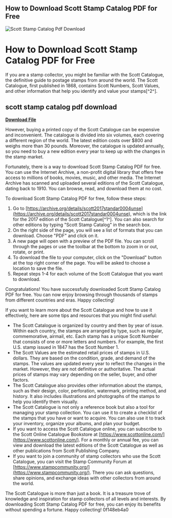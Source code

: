 ## How to Download Scott Stamp Catalog PDF for Free

 
![Scott Stamp Catalog Pdf Download](https://encrypted-tbn2.gstatic.com/images?q=tbn:ANd9GcT6sUe3tzlJto5pXWkip5eNeLAwDGo_9_cAPp7haQILHfs10MNxskykmQY)

 
# How to Download Scott Stamp Catalog PDF for Free
 
If you are a stamp collector, you might be familiar with the Scott Catalogue, the definitive guide to postage stamps from around the world. The Scott Catalogue, first published in 1868, contains Scott Numbers, Scott Values, and other information that help you identify and value your stamps[^2^].
 
## scott stamp catalog pdf download


[**Download File**](https://persifalque.blogspot.com/?d=2tLnNY)

 
However, buying a printed copy of the Scott Catalogue can be expensive and inconvenient. The catalogue is divided into six volumes, each covering a different region of the world. The latest edition costs over $800 and weighs more than 30 pounds. Moreover, the catalogue is updated annually, so you need to buy a new edition every year to keep up with the changes in the stamp market.
 
Fortunately, there is a way to download Scott Stamp Catalog PDF for free. You can use the Internet Archive, a non-profit digital library that offers free access to millions of books, movies, music, and other media. The Internet Archive has scanned and uploaded several editions of the Scott Catalogue, dating back to 1910. You can browse, read, and download them at no cost.
 
To download Scott Stamp Catalog PDF for free, follow these steps:
 
1. Go to [https://archive.org/details/scott2017standar0004unse](https://archive.org/details/scott2017standar0004unse), which is the link for the 2017 edition of the Scott Catalogue[^1^]. You can also search for other editions by typing "Scott Stamp Catalog" in the search box.
2. On the right side of the page, you will see a list of formats that you can download. Choose "PDF" and click on it.
3. A new page will open with a preview of the PDF file. You can scroll through the pages or use the toolbar at the bottom to zoom in or out, rotate, or print.
4. To download the file to your computer, click on the "Download" button at the top right corner of the page. You will be asked to choose a location to save the file.
5. Repeat steps 1-4 for each volume of the Scott Catalogue that you want to download.

Congratulations! You have successfully downloaded Scott Stamp Catalog PDF for free. You can now enjoy browsing through thousands of stamps from different countries and eras. Happy collecting!

If you want to learn more about the Scott Catalogue and how to use it effectively, here are some tips and resources that you might find useful:

- The Scott Catalogue is organized by country and then by year of issue. Within each country, the stamps are arranged by type, such as regular, commemorative, airmail, etc. Each stamp has a unique Scott Number that consists of one or more letters and numbers. For example, the first U.S. stamp issued in 1847 has the Scott Number 1.
- The Scott Values are the estimated retail prices of stamps in U.S. dollars. They are based on the condition, grade, and demand of the stamps. The values are updated every year to reflect the changes in the market. However, they are not definitive or authoritative. The actual prices of stamps may vary depending on the seller, buyer, and other factors.
- The Scott Catalogue also provides other information about the stamps, such as their design, color, perforation, watermark, printing method, and history. It also includes illustrations and photographs of the stamps to help you identify them visually.
- The Scott Catalogue is not only a reference book but also a tool for managing your stamp collection. You can use it to create a checklist of the stamps that you have or want to acquire. You can also use it to track your inventory, organize your albums, and plan your budget.
- If you want to access the Scott Catalogue online, you can subscribe to the Scott Online Catalogue Bookstore at [https://www.scottonline.com/](https://www.scottonline.com/). For a monthly or annual fee, you can view and download the latest editions of the Scott Catalogue as well as other publications from Scott Publishing Company.
- If you want to join a community of stamp collectors who use the Scott Catalogue, you can visit the Stamp Community Forum at [https://www.stampcommunity.org/](https://www.stampcommunity.org/). There you can ask questions, share opinions, and exchange ideas with other collectors from around the world.

The Scott Catalogue is more than just a book. It is a treasure trove of knowledge and inspiration for stamp collectors of all levels and interests. By downloading Scott Stamp Catalog PDF for free, you can enjoy its benefits without spending a fortune. Happy collecting!
 0f148eb4a0
